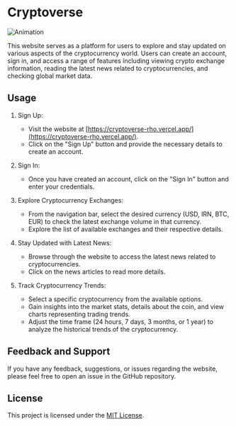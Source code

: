 # Cryptoverse 

![Animation](https://github.com/Mansi-Tiwari/cryptoverse/assets/78271543/0f2e1757-5e7c-46c5-bb6d-a93b0c16aaaf)


This website serves as a platform for users to explore and stay updated on various aspects of the cryptocurrency world. Users can create an account, sign in, and access a range of features including viewing crypto exchange information, reading the latest news related to cryptocurrencies, and checking global market data.


## Usage

1. Sign Up:
   - Visit the website at [https://cryptoverse-rho.vercel.app/](https://cryptoverse-rho.vercel.app/).
   - Click on the "Sign Up" button and provide the necessary details to create an account.

2. Sign In:
   - Once you have created an account, click on the "Sign In" button and enter your credentials.

3. Explore Cryptocurrency Exchanges:
   - From the navigation bar, select the desired currency (USD, IRN, BTC, EUR) to check the latest exchange volume in that currency.
   - Explore the list of available exchanges and their respective details.

4. Stay Updated with Latest News:
   - Browse through the website to access the latest news related to cryptocurrencies.
   - Click on the news articles to read more details.

5. Track Cryptocurrency Trends:
   - Select a specific cryptocurrency from the available options.
   - Gain insights into the market stats, details about the coin, and view charts representing trading trends.
   - Adjust the time frame (24 hours, 7 days, 3 months, or 1 year) to analyze the historical trends of the cryptocurrency.

## Feedback and Support

If you have any feedback, suggestions, or issues regarding the website, please feel free to open an issue in the GitHub repository.
## License

This project is licensed under the [MIT License](LICENSE).
